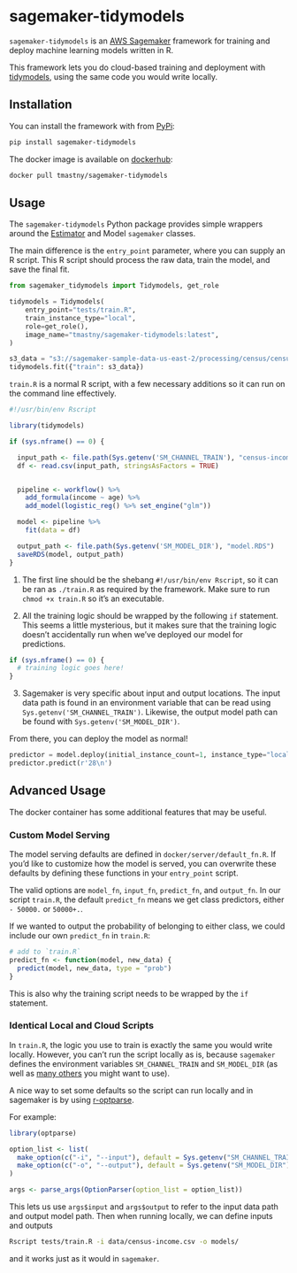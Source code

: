 
<!-- README.md is generated from README.Rmd. Please edit that file -->

# sagemaker-tidymodels

`sagemaker-tidymodels` is an [AWS
Sagemaker](https://aws.amazon.com/sagemaker/) framework for training and
deploy machine learning models written in R.

This framework lets you do cloud-based training and deployment with
[tidymodels](https://www.tidymodels.org/), using the same code you would
write locally.

## Installation

You can install the framework with from
[PyPi](https://pypi.org/project/sagemaker-tidymodels/0.1.0/):

``` bash
pip install sagemaker-tidymodels
```

The docker image is available on
[dockerhub](https://hub.docker.com/repository/docker/tmastny/sagemaker-tidymodels):

``` bash
docker pull tmastny/sagemaker-tidymodels
```

## Usage

The `sagemaker-tidymodels` Python package provides simple wrappers
around the
[Estimator](https://sagemaker.readthedocs.io/en/stable/api/training/estimators.html)
and Model `sagemaker` classes.

The main difference is the `entry_point` parameter, where you can supply
an R script. This R script should process the raw data, train the model,
and save the final fit.

``` python
from sagemaker_tidymodels import Tidymodels, get_role

tidymodels = Tidymodels(
    entry_point="tests/train.R",
    train_instance_type="local",
    role=get_role(),
    image_name="tmastny/sagemaker-tidymodels:latest",
)

s3_data = "s3://sagemaker-sample-data-us-east-2/processing/census/census-income.csv"
tidymodels.fit({"train": s3_data})
```

`train.R` is a normal R script, with a few necessary additions so it can
run on the command line effectively.

``` r
#!/usr/bin/env Rscript

library(tidymodels)

if (sys.nframe() == 0) {

  input_path <- file.path(Sys.getenv('SM_CHANNEL_TRAIN'), "census-income.csv")
  df <- read.csv(input_path, stringsAsFactors = TRUE)


  pipeline <- workflow() %>%
    add_formula(income ~ age) %>%
    add_model(logistic_reg() %>% set_engine("glm"))

  model <- pipeline %>%
    fit(data = df)

  output_path <- file.path(Sys.getenv('SM_MODEL_DIR'), "model.RDS")
  saveRDS(model, output_path)
}
```

1.  The first line should be the shebang `#!/usr/bin/env Rscript`, so it
    can be ran as `./train.R` as required by the framework. Make sure to
    run `chmod +x train.R` so it’s an executable.

2.  All the training logic should be wrapped by the following `if`
    statement. This seems a little mysterious, but it makes sure that
    the training logic doesn’t accidentally run when we’ve deployed our
    model for predictions.

<!-- end list -->

``` r
if (sys.nframe() == 0) {
  # training logic goes here!
}
```

3.  Sagemaker is very specific about input and output locations. The
    input data path is found in an environment variable that can be read
    using `Sys.getenv('SM_CHANNEL_TRAIN')`. Likewise, the output model
    path can be found with `Sys.getenv('SM_MODEL_DIR')`.

From there, you can deploy the model as normal\!

``` python
predictor = model.deploy(initial_instance_count=1, instance_type="local")
predictor.predict(r'28\n')
```

## Advanced Usage

The docker container has some additional features that may be useful.

### Custom Model Serving

The model serving defaults are defined in `docker/server/default_fn.R`.
If you’d like to customize how the model is served, you can overwrite
these defaults by defining these functions in your `entry_point` script.

The valid options are `model_fn`, `input_fn`, `predict_fn`, and
`output_fn`. In our script `train.R`, the default `predict_fn` means we
get class predictors, either `- 50000.` or `50000+.`.

If we wanted to output the probability of belonging to either class, we
could include our own `predict_fn` in `train.R`:

``` r
# add to `train.R`
predict_fn <- function(model, new_data) {
  predict(model, new_data, type = "prob")
}
```

This is also why the training script needs to be wrapped by the `if`
statement.

### Identical Local and Cloud Scripts

In `train.R`, the logic you use to train is exactly the same you would
write locally. However, you can’t run the script locally as is, because
`sagemaker` defines the environment variables `SM_CHANNEL_TRAIN` and
`SM_MODEL_DIR` (as well as [many
others](https://github.com/aws/sagemaker-training-toolkit/blob/397ddea3d1871937dd50dbf36d59b35b182e329b/src/sagemaker_training/params.py#L1-L58)
you might want to use).

A nice way to set some defaults so the script can run locally and in
sagemaker is by using
[r-optparse](https://github.com/trevorld/r-optparse).

For example:

``` r
library(optparse)

option_list <- list(
  make_option(c("-i", "--input"), default = Sys.getenv("SM_CHANNEL_TRAIN")),
  make_option(c("-o", "--output"), default = Sys.getenv("SM_MODEL_DIR"))
)

args <- parse_args(OptionParser(option_list = option_list))
```

This lets us use `args$input` and `args$output` to refer to the input
data path and output model path. Then when running locally, we can
define inputs and outputs

``` bash
Rscript tests/train.R -i data/census-income.csv -o models/
```

and it works just as it would in `sagemaker`.
